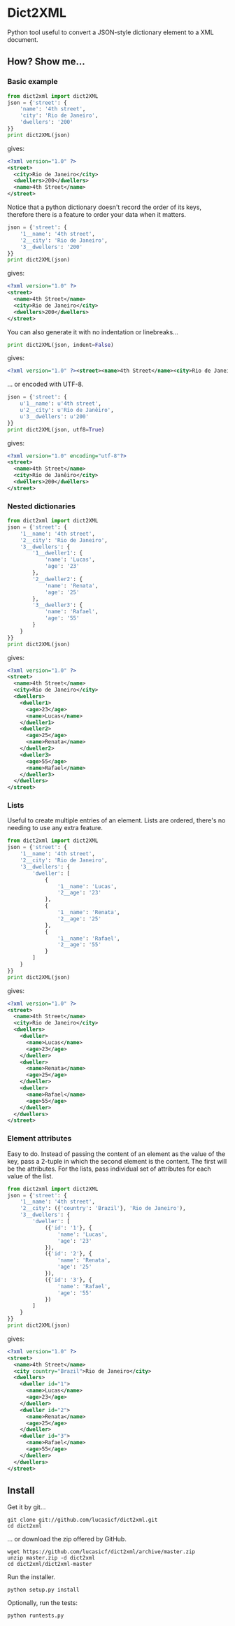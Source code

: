 Dict2XML
==============================

Python tool useful to convert a JSON-style dictionary element to a XML document.


How? Show me...
------------------------------

### Basic example

```python
from dict2xml import dict2XML
json = {'street': {
    'name': '4th street',
    'city': 'Rio de Janeiro',
    'dwellers': '200'
}}
print dict2XML(json)
```
gives:
```xml
<?xml version="1.0" ?>
<street>
  <city>Rio de Janeiro</city>
  <dwellers>200</dwellers>
  <name>4th Street</name>
</street>
```

Notice that a python dictionary doesn't record the order of its keys, therefore there is a feature to order your data when it matters.

```python
json = {'street': {
    '1__name': '4th street',
    '2__city': 'Rio de Janeiro',
    '3__dwellers': '200'
}}
print dict2XML(json)
```
gives:
```xml
<?xml version="1.0" ?>
<street>
  <name>4th Street</name>
  <city>Rio de Janeiro</city>
  <dwellers>200</dwellers>
</street>
```

You can also generate it with no indentation or linebreaks...

```python
print dict2XML(json, indent=False)
```
gives:
```xml
<?xml version="1.0" ?><street><name>4th Street</name><city>Rio de Janeiro</city><dwellers>200</dwellers></street>
```

... or encoded with UTF-8.

```python
json = {'street': {
    u'1__name': u'4th street',
    u'2__cíty': u'Río de Janêiro',
    u'3__dwéllers': u'200'
}}
print dict2XML(json, utf8=True)
```
gives:
```xml
<?xml version="1.0" encoding="utf-8"?>
<street>
  <name>4th Street</name>
  <cíty>Río de Janêiro</cíty>
  <dwéllers>200</dwéllers>
</street>
```

### Nested dictionaries

```python
from dict2xml import dict2XML
json = {'street': {
    '1__name': '4th street',
    '2__city': 'Rio de Janeiro',
    '3__dwellers': {
        '1__dweller1': {
            'name': 'Lucas',
            'age': '23'
        },
        '2__dweller2': {
            'name': 'Renata',
            'age': '25'
        },
        '3__dweller3': {
            'name': 'Rafael',
            'age': '55'
        }
    }
}}
print dict2XML(json)
```
gives:
```xml
<?xml version="1.0" ?>
<street>
  <name>4th Street</name>
  <city>Rio de Janeiro</city>
  <dwellers>
    <dweller1>
      <age>23</age>
      <name>Lucas</name>
    </dweller1>
    <dweller2>
      <age>25</age>
      <name>Renata</name>
    </dweller2>
    <dweller3>
      <age>55</age>
      <name>Rafael</name>
    </dweller3>
  </dwellers>
</street>
```

### Lists

Useful to create multiple entries of an element. Lists are ordered, there's no needing to use any extra feature.

```python
from dict2xml import dict2XML
json = {'street': {
    '1__name': '4th street',
    '2__city': 'Rio de Janeiro',
    '3__dwellers': {
        'dweller': [
            {
                '1__name': 'Lucas',
                '2__age': '23'
            },
            {
                '1__name': 'Renata',
                '2__age': '25'
            },
            {
                '1__name': 'Rafael',
                '2__age': '55'
            }
        ]
    }
}}
print dict2XML(json)
```
gives:
```xml
<?xml version="1.0" ?>
<street>
  <name>4th Street</name>
  <city>Rio de Janeiro</city>
  <dwellers>
    <dweller>
      <name>Lucas</name>
      <age>23</age>
    </dweller>
    <dweller>
      <name>Renata</name>
      <age>25</age>
    </dweller>
    <dweller>
      <name>Rafael</name>
      <age>55</age>
    </dweller>
  </dwellers>
</street>
```

### Element attributes

Easy to do. Instead of passing the content of an element as the value of the key, pass a 2-tuple in which the second element is the content. The first will be the attributes. For the lists, pass individual set of attributes for each value of the list.

```python
from dict2xml import dict2XML
json = {'street': {
    '1__name': '4th street',
    '2__city': ({'country': 'Brazil'}, 'Rio de Janeiro'),
    '3__dwellers': {
        'dweller': [
            ({'id': '1'}, {
                'name': 'Lucas',
                'age': '23'
            }),
            ({'id': '2'}, {
                'name': 'Renata',
                'age': '25'
            }),
            ({'id': '3'}, {
                'name': 'Rafael',
                'age': '55'
            })
        ]
    }
}}
print dict2XML(json)
```
gives:
```xml
<?xml version="1.0" ?>
<street>
  <name>4th Street</name>
  <city country="Brazil">Rio de Janeiro</city>
  <dwellers>
    <dweller id="1">
      <name>Lucas</name>
      <age>23</age>
    </dweller>
    <dweller id="2">
      <name>Renata</name>
      <age>25</age>
    </dweller>
    <dweller id="3">
      <name>Rafael</name>
      <age>55</age>
    </dweller>
  </dwellers>
</street>
```


Install
------------------------------

Get it by git...
```
git clone git://github.com/lucasicf/dict2xml.git
cd dict2xml
```

... or download the zip offered by GitHub.
```
wget https://github.com/lucasicf/dict2xml/archive/master.zip
unzip master.zip -d dict2xml
cd dict2xml/dict2xml-master
```

Run the installer.
```
python setup.py install
```

Optionally, run the tests:
```
python runtests.py
```
